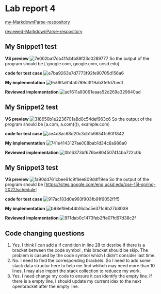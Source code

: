 # Lab report 4
[my-MarkdownParse-respository](https://github.com/LeoJuJu05090822/markdown-parser)

[reviewed-MarkdownParse-respository](https://github.com/kaileywong/markdown-parser)

## My Snippet1 test
**VS preview**
![7e002ba17cb41fcbfb89f23c0289777](https://user-images.githubusercontent.com/103226676/169746926-0fa5ceee-ff93-4737-94ee-e91be38a6fb9.png)
So the output of the program should be [`google.com, google.com, ucsd.edu]

**code for test case**
![e7ba9263e7d7773f92fe90705d156a6](https://user-images.githubusercontent.com/103226676/169748003-28d1c3e2-bda2-4286-a288-a67ec20c6c4e.png)

**My implementation**
![9c09fa614a0789c3f19ab3fe1d7bec1](https://user-images.githubusercontent.com/103226676/169749646-a068a8f5-1a82-44d9-8210-03fa5b25326f.png)

**Reviewed implementation**
![ad1611a93091eaaa52d269a329640ad](https://user-images.githubusercontent.com/103226676/169750332-fa6e15cf-f43c-49bb-9b20-f389ab111fa4.png)



## My Snippet2 test
**VS preview**
![318650b1e2236701a8d0c54def963c6](https://user-images.githubusercontent.com/103226676/169748261-f995275f-c8aa-4178-83fb-4fb5f681a5dc.png)
So the output of the program should be [a.com, a.com(()), example.com)

**code for test case**
![ae4c8ac68d20c3cb1b66541c90f1842](https://user-images.githubusercontent.com/103226676/169748407-81a00706-35d9-4888-946e-746746853e62.png)

**My implementation**
![741e4143127ae008bab1d34c8a988a0](https://user-images.githubusercontent.com/103226676/169749824-9842dd6e-3587-48dc-be9e-46f415972119.png)

**Reviewed implementation**
![0b16373bf676be804507414ba722c0b](https://user-images.githubusercontent.com/103226676/169750371-b36c2ca7-aaee-4142-aa79-1c8689a9d742.png)

## My Snippet3 test
**VS preview**
![fa90dd761cbee61c9f4ee809ddf19ea](https://user-images.githubusercontent.com/103226676/169748478-3afde8fc-3925-4d1d-90f4-00469c14789e.png)
So the output of the program should be [https://sites.google.com/eng.ucsd.edu/cse-15l-spring-2022/schedule]

**code for test case**
![917ac183d0e993f903fb91f6052f1f5](https://user-images.githubusercontent.com/103226676/169748687-301e04cb-2a74-4d03-abce-fc2e49a8926f.png)

**My implementation**
![b98ef9eb44b16cbc5e371c9b27b8039](https://user-images.githubusercontent.com/103226676/169749835-82bfe7cf-2ed1-4fa6-8b7d-aa726588e6aa.png)

**Reviewed implementation**
![971dab0c1473feb2ffe07fd97d38c2f](https://user-images.githubusercontent.com/103226676/169750387-9ad7fcda-0e26-4838-8930-f0f4bea0be0f.png)

## Code changing questions
1. Yes, I think I can add a if condition in line 28 to desribe if there is a bracket between the code symbol , this bracket should be skip. The problem
   is casued by the code symbol which I didn't consider last time.
2. No. I need to find the corresponding brackets. So I need to add some  stack data structur here to help me find whihch may need more than 10 lines. I may also import    the stack collection to reduece my work.
3. Yes. I need change my code to ensure it can identify the empty line. If there is a empty line, I should update my current idex to the next openbracket after the        empty line. 

